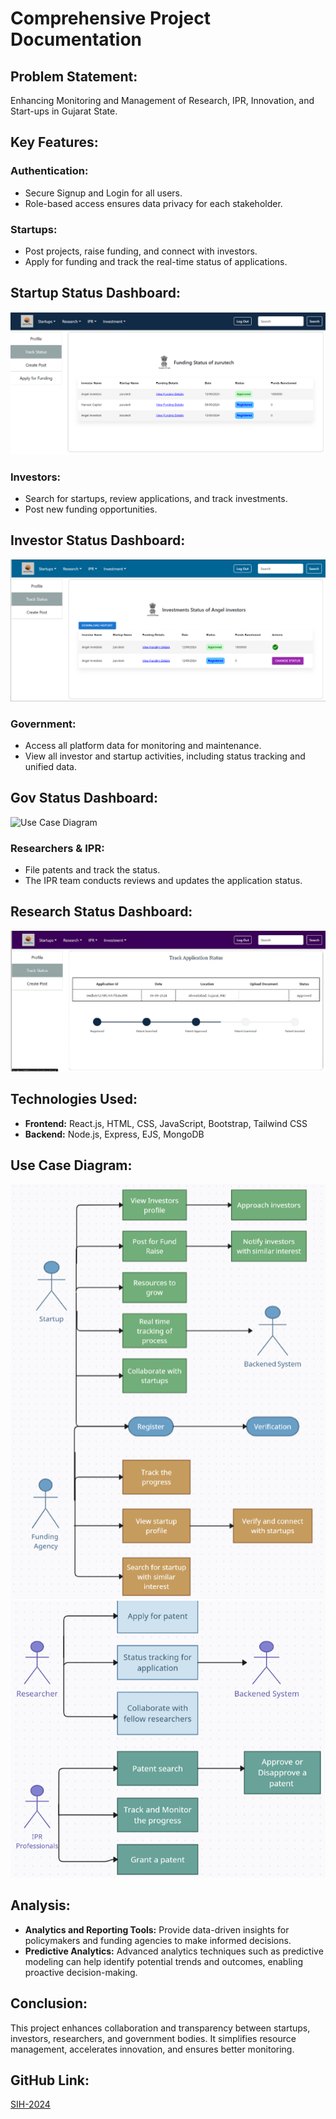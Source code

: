 # Comprehensive Project Documentation

## Problem Statement:
Enhancing Monitoring and Management of Research, IPR, Innovation, and Start-ups in Gujarat State.

## Key Features:

### Authentication:
- Secure Signup and Login for all users.
- Role-based access ensures data privacy for each stakeholder.

### Startups:
- Post projects, raise funding, and connect with investors.
- Apply for funding and track the real-time status of applications.
## Startup Status Dashboard:
![Use Case Diagram](./startup-s.png)
### Investors:
- Search for startups, review applications, and track investments.
- Post new funding opportunities.
## Investor Status Dashboard:
![Use Case Diagram](./investor-s.png)
### Government:
- Access all platform data for monitoring and maintenance.
- View all investor and startup activities, including status tracking and unified data.
## Gov Status Dashboard:
![Use Case Diagram](./gov.png)
### Researchers & IPR:
- File patents and track the status.
- The IPR team conducts reviews and updates the application status.
## Research Status Dashboard:
![Use Case Diagram](./res-s.png)
## Technologies Used:
- **Frontend:** React.js, HTML, CSS, JavaScript, Bootstrap, Tailwind CSS
- **Backend:** Node.js, Express, EJS, MongoDB

## Use Case Diagram:
![Use Case Diagram](./use.png)
![Use Case Diagram](./ruse.png)
## Analysis:
- **Analytics and Reporting Tools:** Provide data-driven insights for policymakers and funding agencies to make informed decisions.
- **Predictive Analytics:** Advanced analytics techniques such as predictive modeling can help identify potential trends and outcomes, enabling proactive decision-making.

## Conclusion:
This project enhances collaboration and transparency between startups, investors, researchers, and government bodies. It simplifies resource management, accelerates innovation, and ensures better monitoring.

## GitHub Link:
[SIH-2024](https://github.com/dhruvishah122/SIH-2024)

